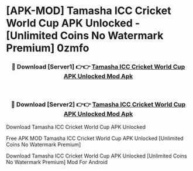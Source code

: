 # [APK-MOD] Tamasha  ICC Cricket World Cup APK Unlocked - [Unlimited Coins No Watermark Premium] 0zmfo



<div align="center">
<h3>🔴 Download [Server1] 👉👉 <a href="https://momento.my/?title=Tamasha__ICC_Cricket_World_Cup_APK_Unlocked">Tamasha  ICC Cricket World Cup APK Unlocked Mod Apk</a></h3><br>

<h3>🔴 Download [Server2] 👉👉 <a href="https://momento.my/?title=Tamasha__ICC_Cricket_World_Cup_APK_Unlocked">Tamasha  ICC Cricket World Cup APK Unlocked Mod Apk</a></h3>
</div>



Download Tamasha  ICC Cricket World Cup APK Unlocked 

Free APK MOD Tamasha  ICC Cricket World Cup APK Unlocked [Unlimited Coins No Watermark Premium]

Download Tamasha  ICC Cricket World Cup APK Unlocked [Unlimited Coins No Watermark Premium] Mod For Android
